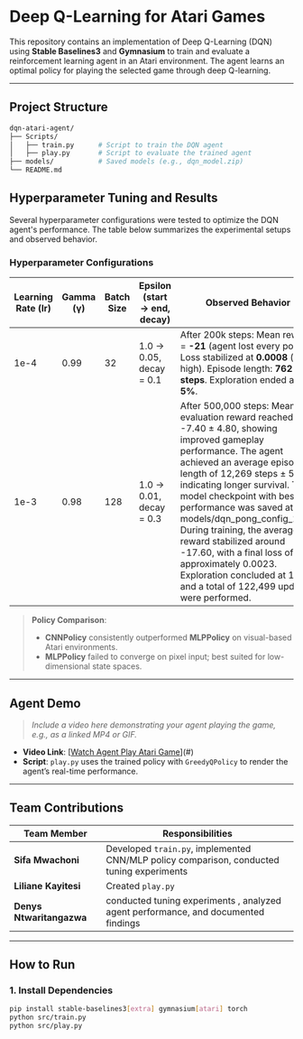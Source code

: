 #  Deep Q-Learning for Atari Games

This repository contains an implementation of Deep Q-Learning (DQN) using **Stable Baselines3** and **Gymnasium** to train and evaluate a reinforcement learning agent in an Atari environment. The agent learns an optimal policy for playing the selected game through deep Q-learning.

---

## Project Structure

```bash
dqn-atari-agent/
├── Scripts/
│   ├── train.py      # Script to train the DQN agent
│   ├── play.py       # Script to evaluate the trained agent
├── models/           # Saved models (e.g., dqn_model.zip)
└── README.md
```

##  Hyperparameter Tuning and Results

Several hyperparameter configurations were tested to optimize the DQN agent's performance. The table below summarizes the experimental setups and observed behavior.

### Hyperparameter Configurations

| Learning Rate (lr) | Gamma (γ) | Batch Size | Epsilon (start → end, decay) | Observed Behavior                                                                                                                                                         |
| ------------------ | --------- | ---------- | ---------------------------- | ------------------------------------------------------------------------------------------------------------------------------------------------------------------------- |
| 1e-4               | 0.99      | 32         | 1.0 → 0.05, decay = 0.1      | After 200k steps: Mean reward = **-21** (agent lost every point). Loss stabilized at **0.0008** (still high). Episode length: **762 steps**. Exploration ended at **5%**. |
| 1e-3               | 0.98      | 128         | 1.0 → 0.01, decay = 0.3      | After 500,000 steps: Mean evaluation reward reached -7.40 ± 4.80, showing improved gameplay performance. The agent achieved an average episode length of 12,269 steps ± 550, indicating longer survival. The model checkpoint with best performance was saved at models/dqn_pong_config_1.zip. During training, the average reward stabilized around -17.60, with a final loss of approximately 0.0023. Exploration concluded at 1%, and a total of 122,499 updates were performed. |



> **Policy Comparison**:  
> - **CNNPolicy** consistently outperformed **MLPPolicy** on visual-based Atari environments.  
> - **MLPPolicy** failed to converge on pixel input; best suited for low-dimensional state spaces.

---

##  Agent Demo

> *Include a video here demonstrating your agent playing the game, e.g., as a linked MP4 or GIF.*

- **Video Link**: [[Watch Agent Play Atari Game](https://youtu.be/ibV23DYnSFk)](#)  
- **Script**: `play.py` uses the trained policy with `GreedyQPolicy` to render the agent’s real-time performance.

---

## Team Contributions

| Team Member            | Responsibilities                                                                 |
|------------------------|----------------------------------------------------------------------------------|
| **Sifa Mwachoni**      | Developed `train.py`, implemented CNN/MLP policy comparison, conducted tuning experiments |
| **Liliane Kayitesi**   | Created `play.py`|
| **Denys Ntwaritangazwa** | conducted tuning experiments , analyzed agent performance, and documented findings  |

---

##  How to Run

### 1. Install Dependencies

```bash
pip install stable-baselines3[extra] gymnasium[atari] torch
python src/train.py
python src/play.py

